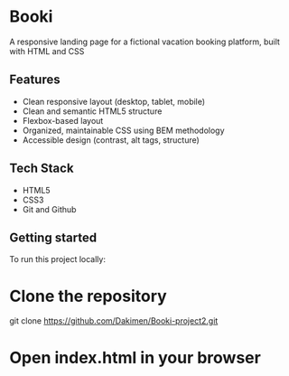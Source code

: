 # Booki

A responsive landing page for a fictional vacation booking platform, built with HTML and CSS

## Features

- Clean responsive layout (desktop, tablet, mobile)
- Clean and semantic HTML5 structure
- Flexbox-based layout
- Organized, maintainable CSS using BEM methodology
- Accessible design (contrast, alt tags, structure)

## Tech Stack

- HTML5
- CSS3
- Git and Github

## Getting started

To run this project locally:

# Clone the repository

git clone https://github.com/Dakimen/Booki-project2.git

# Open index.html in your browser
